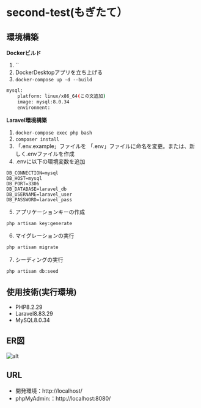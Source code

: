 # second-test(もぎたて）

## 環境構築
**Dockerビルド**
1. ``
2. DockerDesktopアプリを立ち上げる
3. `docker-compose up -d --build`

``` bash
mysql:
    platform: linux/x86_64(この文追加)
    image: mysql:8.0.34
    environment:
```

**Laravel環境構築**
1. `docker-compose exec php bash`
2. `composer install`
3. 「.env.example」ファイルを 「.env」ファイルに命名を変更。または、新しく.envファイルを作成
4. .envに以下の環境変数を追加
``` text
DB_CONNECTION=mysql
DB_HOST=mysql
DB_PORT=3306
DB_DATABASE=laravel_db
DB_USERNAME=laravel_user
DB_PASSWORD=laravel_pass
```
5. アプリケーションキーの作成
``` bash
php artisan key:generate
```

6. マイグレーションの実行
``` bash
php artisan migrate
```

7. シーディングの実行
``` bash
php artisan db:seed
```

## 使用技術(実行環境)
- PHP8.2.29
- Laravel8.83.29
- MySQL8.0.34

## ER図
![alt](erd.png)

## URL
- 開発環境：http://localhost/
- phpMyAdmin:：http://localhost:8080/
